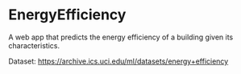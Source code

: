 # EnergyEfficiency

A web app that predicts the energy efficiency of a building given its characteristics.

Dataset: https://archive.ics.uci.edu/ml/datasets/energy+efficiency
